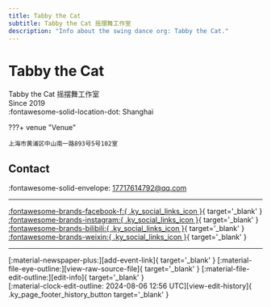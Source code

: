 ```yaml
---
title: Tabby the Cat
subtitle: Tabby the Cat 摇摆舞工作室
description: "Info about the swing dance org: Tabby the Cat."
---
```


# Tabby the Cat

Tabby the Cat 摇摆舞工作室  
Since 2019  
:fontawesome-solid-location-dot: Shanghai  


???+ venue "Venue"

    上海市黄浦区中山南一路893号5号102室  

## Contact

:fontawesome-solid-envelope: <17717614792@qq.com>  

---

 [:fontawesome-brands-facebook-f:{ .ky_social_links_icon }](https://www.facebook.com/tabbythecatsh){ target='_blank' } [:fontawesome-brands-instagram:{ .ky_social_links_icon }](https://instagram.com/tabbythecat_swingstudio){ target='_blank' } [:fontawesome-brands-bilibili:{ .ky_social_links_icon }](https://space.bilibili.com/493539749){ target='_blank' } [:fontawesome-brands-weixin:{ .ky_social_links_icon }](https://mp.weixin.qq.com/s/kt7fsjJcJOKRoF42p8Tz1A){ target='_blank' }

---

<div class="ky_page_footer" markdown>
<div class="ky_page_footer_trailing" markdown="span">
[:material-newspaper-plus:][add-event-link]{ target='_blank' }
[:material-file-eye-outline:][view-raw-source-file]{ target='_blank' }
[:material-file-edit-outline:][edit-info]{ target='_blank' }
</div>
<div class="ky_page_footer_leading" markdown="span">
[:material-clock-edit-outline: 2024-08-06 12:56 UTC][view-edit-history]{ .ky_page_footer_history_button target='_blank' }
</div>
</div>

[add-event-link]: https://github.com/swingdance/events/issues/new?assignees=&labels=add+event&projects=&template=02-add_entity.yml&title=%5Bcn%5D%20%3CName%3E&region=cn&province=Shanghai&city=Shanghai&org_id=tabby-the-cat "Add Event"
[view-raw-source-file]: https://github.com/swingdance/orgs/blob/main/cn/tabby-the-cat.json "View Raw Source File"
[edit-info]: https://github.com/swingdance/orgs/issues/new?assignees=&labels=update+org&projects=&template=03-update_entity.yml&title=%5Bcn%5D%20Tabby%20the%20Cat&region=cn&id=tabby-the-cat&name=Tabby%20the%20Cat "Edit Info"

[view-edit-history]: https://github.com/swingdance/orgs/commits/main/cn/tabby-the-cat.json "View Edit History"
